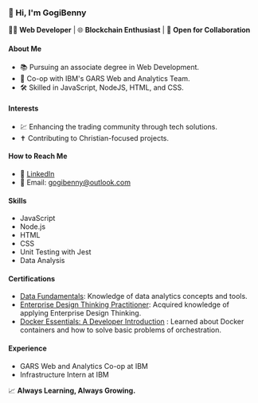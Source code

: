 ### 👋 Hi, I'm GogiBenny

👨‍💻 **Web Developer** | 🌐 **Blockchain Enthusiast** | 🤝 **Open for Collaboration**

#### About Me
- 📚 Pursuing an associate degree in Web Development.
- 🏢 Co-op with IBM's GARS Web and Analytics Team.
- 🛠 Skilled in JavaScript, NodeJS, HTML, and CSS.
  
#### Interests
- 💹 Enhancing the trading community through tech solutions.
- ✝ Contributing to Christian-focused projects.
  
#### How to Reach Me
- 📩 [LinkedIn](https://www.linkedin.com/in/gogibenny/)
- 📧 Email: gogibenny@outlook.com

#### Skills
- JavaScript
- Node.js
- HTML
- CSS
- Unit Testing with Jest
- Data Analysis

#### Certifications
- [Data Fundamentals](https://www.credly.com/badges/0f136e75-235a-40b4-897a-36cd662d3796/linked_in_profile): Knowledge of data analytics concepts and tools.
- [Enterprise Design Thinking Practitioner](https://www.credly.com/badges/82b3c002-3cc2-4fdb-972a-37838c5b7cbd?source=linked_in_profile): Acquired knowledge of applying Enterprise Design Thinking.
- [Docker Essentials: A Developer Introduction](https://www.credly.com/badges/364d67da-d002-4576-965e-86d646d703cf/linked_in_profile) : Learned about Docker containers and how to solve basic problems of orchestration. 

#### Experience
- GARS Web and Analytics Co-op at IBM
- Infrastructure Intern at IBM

📈 **Always Learning, Always Growing.**
